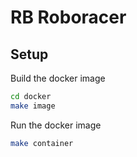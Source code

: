 # RB Roboracer

## Setup
Build the docker image
```bash
cd docker
make image
```

Run the docker image
```bash
make container
```
